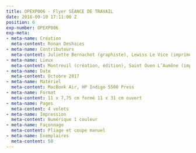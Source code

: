 ```yaml
---
title: OPEXP006 - Flyer SÉANCE DE TRAVAIL
date: 2018-09-10 17:11:00 Z
position: 6
exp-number: OPEXP006
exp-meta:
- meta-name: Création
  meta-content: Ronan Deshaies
- meta-name: Contributeurs
  meta-content: Juliette Bernachot (graphiste), Lewiss Le Vice (imprimeur)
- meta-name: Lieux
  meta-content: Montreuil (création, édition), Saint Ouen L’Aumône (impression)
- meta-name: Date
  meta-content: Octobre 2017
- meta-name: Matériel
  meta-content: MacBook Air, HP Indigo 5500 Press
- meta-name: Format
  meta-content: 11 x 7,75 cm fermé 11 x 31 cm ouvert
- meta-name: Pages
  meta-content: 4 volets
- meta-name: Impression
  meta-content: Numérique 1 couleur
- meta-name: Façonnage
  meta-content: Pliage et coupe manuel
- meta-name: Exemplaires
  meta-content: 50
---
```


